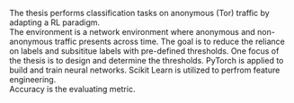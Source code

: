 The thesis performs classification tasks on anonymous (Tor) traffic by adapting a RL paradigm. <br />
The environment is a network environment where anonymous and non-anonymous traffic presents across time.
The goal is to reduce the reliance on labels and subsititue labels with pre-defined thresholds. One focus of the thesis is to design and determine the thresholds.
PyTorch is applied to build and train neural networks. Scikit Learn is utilized to perfrom feature engineering.  
Accuracy is the evaluating metric.
